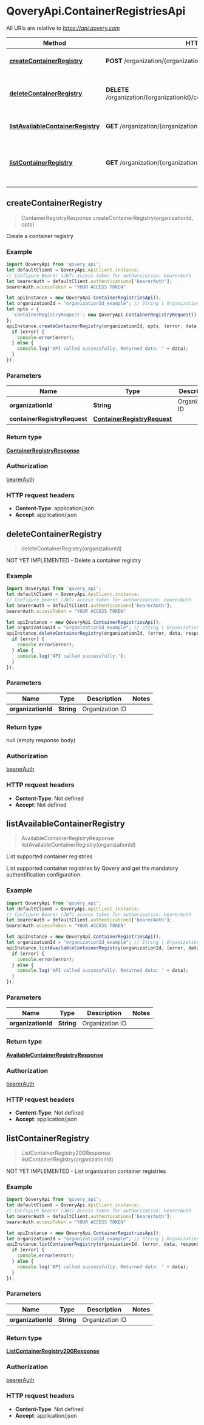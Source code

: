 # QoveryApi.ContainerRegistriesApi

All URIs are relative to *https://api.qovery.com*

Method | HTTP request | Description
------------- | ------------- | -------------
[**createContainerRegistry**](ContainerRegistriesApi.md#createContainerRegistry) | **POST** /organization/{organizationId}/containerRegistry | Create a container registry
[**deleteContainerRegistry**](ContainerRegistriesApi.md#deleteContainerRegistry) | **DELETE** /organization/{organizationId}/containerRegistry/{containerRegistryId} | NOT YET IMPLEMENTED - Delete a container registry
[**listAvailableContainerRegistry**](ContainerRegistriesApi.md#listAvailableContainerRegistry) | **GET** /organization/{organizationId}/availableContainerRegistry | List supported container registries
[**listContainerRegistry**](ContainerRegistriesApi.md#listContainerRegistry) | **GET** /organization/{organizationId}/containerRegistry | NOT YET IMPLEMENTED - List organization container registries



## createContainerRegistry

> ContainerRegistryResponse createContainerRegistry(organizationId, opts)

Create a container registry

### Example

```javascript
import QoveryApi from 'qovery_api';
let defaultClient = QoveryApi.ApiClient.instance;
// Configure Bearer (JWT) access token for authorization: bearerAuth
let bearerAuth = defaultClient.authentications['bearerAuth'];
bearerAuth.accessToken = "YOUR ACCESS TOKEN"

let apiInstance = new QoveryApi.ContainerRegistriesApi();
let organizationId = "organizationId_example"; // String | Organization ID
let opts = {
  'containerRegistryRequest': new QoveryApi.ContainerRegistryRequest() // ContainerRegistryRequest | 
};
apiInstance.createContainerRegistry(organizationId, opts, (error, data, response) => {
  if (error) {
    console.error(error);
  } else {
    console.log('API called successfully. Returned data: ' + data);
  }
});
```

### Parameters


Name | Type | Description  | Notes
------------- | ------------- | ------------- | -------------
 **organizationId** | **String**| Organization ID | 
 **containerRegistryRequest** | [**ContainerRegistryRequest**](ContainerRegistryRequest.md)|  | [optional] 

### Return type

[**ContainerRegistryResponse**](ContainerRegistryResponse.md)

### Authorization

[bearerAuth](../README.md#bearerAuth)

### HTTP request headers

- **Content-Type**: application/json
- **Accept**: application/json


## deleteContainerRegistry

> deleteContainerRegistry(organizationId)

NOT YET IMPLEMENTED - Delete a container registry

### Example

```javascript
import QoveryApi from 'qovery_api';
let defaultClient = QoveryApi.ApiClient.instance;
// Configure Bearer (JWT) access token for authorization: bearerAuth
let bearerAuth = defaultClient.authentications['bearerAuth'];
bearerAuth.accessToken = "YOUR ACCESS TOKEN"

let apiInstance = new QoveryApi.ContainerRegistriesApi();
let organizationId = "organizationId_example"; // String | Organization ID
apiInstance.deleteContainerRegistry(organizationId, (error, data, response) => {
  if (error) {
    console.error(error);
  } else {
    console.log('API called successfully.');
  }
});
```

### Parameters


Name | Type | Description  | Notes
------------- | ------------- | ------------- | -------------
 **organizationId** | **String**| Organization ID | 

### Return type

null (empty response body)

### Authorization

[bearerAuth](../README.md#bearerAuth)

### HTTP request headers

- **Content-Type**: Not defined
- **Accept**: Not defined


## listAvailableContainerRegistry

> AvailableContainerRegistryResponse listAvailableContainerRegistry(organizationId)

List supported container registries

List supported container registries by Qovery and get the mandatory authentification configuration.

### Example

```javascript
import QoveryApi from 'qovery_api';
let defaultClient = QoveryApi.ApiClient.instance;
// Configure Bearer (JWT) access token for authorization: bearerAuth
let bearerAuth = defaultClient.authentications['bearerAuth'];
bearerAuth.accessToken = "YOUR ACCESS TOKEN"

let apiInstance = new QoveryApi.ContainerRegistriesApi();
let organizationId = "organizationId_example"; // String | Organization ID
apiInstance.listAvailableContainerRegistry(organizationId, (error, data, response) => {
  if (error) {
    console.error(error);
  } else {
    console.log('API called successfully. Returned data: ' + data);
  }
});
```

### Parameters


Name | Type | Description  | Notes
------------- | ------------- | ------------- | -------------
 **organizationId** | **String**| Organization ID | 

### Return type

[**AvailableContainerRegistryResponse**](AvailableContainerRegistryResponse.md)

### Authorization

[bearerAuth](../README.md#bearerAuth)

### HTTP request headers

- **Content-Type**: Not defined
- **Accept**: application/json


## listContainerRegistry

> ListContainerRegistry200Response listContainerRegistry(organizationId)

NOT YET IMPLEMENTED - List organization container registries

### Example

```javascript
import QoveryApi from 'qovery_api';
let defaultClient = QoveryApi.ApiClient.instance;
// Configure Bearer (JWT) access token for authorization: bearerAuth
let bearerAuth = defaultClient.authentications['bearerAuth'];
bearerAuth.accessToken = "YOUR ACCESS TOKEN"

let apiInstance = new QoveryApi.ContainerRegistriesApi();
let organizationId = "organizationId_example"; // String | Organization ID
apiInstance.listContainerRegistry(organizationId, (error, data, response) => {
  if (error) {
    console.error(error);
  } else {
    console.log('API called successfully. Returned data: ' + data);
  }
});
```

### Parameters


Name | Type | Description  | Notes
------------- | ------------- | ------------- | -------------
 **organizationId** | **String**| Organization ID | 

### Return type

[**ListContainerRegistry200Response**](ListContainerRegistry200Response.md)

### Authorization

[bearerAuth](../README.md#bearerAuth)

### HTTP request headers

- **Content-Type**: Not defined
- **Accept**: application/json

